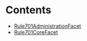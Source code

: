 

# Contents
- [Rule701AdministrationFacet](Rule701AdministrationFacet.sol/contract.Rule701AdministrationFacet.md)
- [Rule701CoreFacet](Rule701CoreFacet.sol/contract.Rule701CoreFacet.md)
